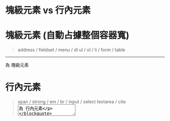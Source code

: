 # 塊級元素 vs 行內元素

# 塊級元素 (自動占據整個容器寬)
> address / fieldset / menu  / dl
> ul / ol / li / form / table
<p> <hr> <h1~6>為 塊級元素

# 行內元素
> span / strong / em / br / input / select
> textarea / cite
<img>  <label> <textarea>為 行內元素
* 行內元素 無法透過 垂直方面的 margin / padding 
即 mt mb pt pb
> inline-block可 

* 行內元素 無法直接設定 寬高 (inline-block可)

* 會 Wrap內容，不會自動占據整個寬
直接設定 min-width 或 width: 100% 無效 !!

* 當所有 行內元素內容 加起來超過 一行才會換行
強迫換行可用 <br>

# 行內元素 設定高
> 無法直接設定 height 高為多少
1. 先設定為 inline-block
2. 在設定 line-height 或 height

# 行內元素 占據整個寬
1. 設為 inline-block
2. 設置 width: 100% 或 min-width: 100%

* input 設置如上 會造成 overflow
使用 box-sizing 修正即可

# 為破圖定義樣式 

# CSS Units
* vw / vh
* vmin / vmax 取瀏覽器最大最小邊
可用於平板
* em   根據母元素
用於區域的內容, Ex一篇文章大中小文字
* rem  根據root層級的文字 (html)
做為調整 整個網站 較為方便
BS4亦選用此

# Sass calc(100vh - 10px)
//! sass 無法將vh vw 與其他單位作計算
> 因為 sass只是做編譯，無法偵測到當前view height
> 必須經由 JS去作 取得 vh - px
> 實作範例
```js
    let slideShow = document.querySelector('.slideShow')
    let nav = document.querySelector('nav')
    let navH = window.getComputedStyle(nav).getPropertyValue('height').replace(/[^-\d\.]/g, '')
    let slideShowH = window.innerHeight - navH
    slideShow.style.height = `${slideShowH}px`
```

# 取得 CSS Style Value  //!重要
> regex排除非數字的部分
```js
    window.getComputedStyle(nav).getPropertyValue('height').replace(/[^-\d\.]/g, '')
    // 可以藉由此行 regex 排除任何非數字的
    //? .replace(/[^-\d\.]/g, '')
```

# pointer-events
禁用 btn 的 cursor: pointer
```css
  .button-disabled {
    opacity: .5;
    pointer-events: none;
  }
```

# SASS GuideLine
```md
  * 做運算 單位請相同  calc(100% -30px -2rem)  [x]
  * 運算式用括號 可以免calc (100%/3)

  * $value: 42 
  $length: $value * 1px  [O]
  $length: $value +px  [x]

  **顏色篇**
  * 排序 HSL > RGBA > 16進制(用小寫且簡) > 內建顏色單字
  * 內建顏色單字 有些描述並不清楚 只用於快速建構
  * HSL 表示法  最易理解，也便於開發者通過調整色調、飽和度和亮度來驚喜地調整顏色。 
  * RGB優勢於表示近似紅綠藍的顏色時更加簡潔
  * 當一個顏色被多次調用時，最好用一個有意義的變量名來保存它。

  * 變亮和變暗顏色
  1.	Lighten & darken 調節亮度
  2.	Mix 可以在顏色中混入黑或白 直到變成全黑/全白
```

## Ghost Elements
* 原理:
當一個 div 中有多個 inline-block 設成垂直置中
元素會對齊最高的那個元素。
* 做法: 
建一個偽元素高度 100% 寬度為 0，
並且需要將內部元素都設為 inline-block & 垂直置中
```css
  /* container > centerBox > img */
  .container::after {
    content: "";
    display: inline-block;
    width: 5px;
    height: 100%;
    background-color: red;
    vertical-align: middle;
  }
  .centerBox{
    display: inline-block;
    vertical-align: middle;
  }
```
# 背景壓暗
利用 before 
.bg  使用 bg image
```css
  .bg {
    overflow: hidden;
  }
  .bg::before {
    content: "";
    display: block;
    width: 100%;
    background-color: rgba(0,0,0,0.5);
    height: 100vh;
  }
```

# SCSS
* 加 > 會比較好 (效能較佳)
* 且 指定 "下一層 only"
```scss
  .tabList {
    > header {
      padding: 0;
    }
  }
```

# SCSS 變數 vs calc
* 用變數在做運算較佳
```css
  ul {
    /* 會直接運算 16.6666~% */
    width: $w / 6;
    /* 不會做先運算  IE11 可*/
    width: calc(100% / 6);  

    /* 錯誤寫法!!!  要有空隔 */
    width: calc(100%/6);  
    width: 100% / 6;  
  }
```

# ul 小技巧
* 使用 inline-block 會使每個項目間多一個字元
因此 使用 fz0 讓該字元不顯示
li 在將內容補回
```css
  ul {
    list-style: none;
    font-size: 0;
  }
  li {
    display: inline-block;
    font-size: 16px;
  }
```